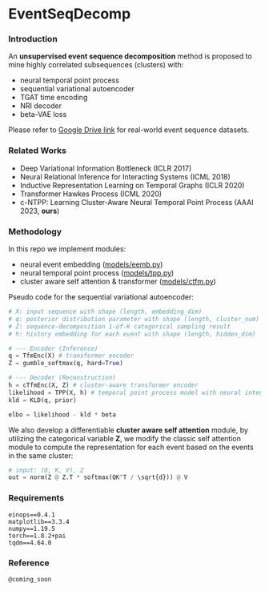 # EventSeqDecomp

### Introduction

An **unsupervised event sequence decomposition** method is proposed to mine highly correlated subsequences (clusters) with:

- neural temporal point process 
- sequential variational autoencoder
- TGAT time encoding 
- NRI decoder 
- beta-VAE loss 

Please refer to [Google Drive link](https://drive.google.com/drive/folders/0BwqmV0EcoUc8UklIR1BKV25YR1U?resourcekey=0-OrlU87jyc1m-dVMmY5aC4w&usp=sharing) for real-world event sequence datasets.

### Related Works

- Deep Variational Information Bottleneck (ICLR 2017)
- Neural Relational Inference for Interacting Systems (ICML 2018)
- Inductive Representation Learning on Temporal Graphs (ICLR 2020)
- Transformer Hawkes Process (ICML 2020)
- c-NTPP: Learning Cluster-Aware Neural Temporal Point Process (AAAI 2023, **ours**)

### Methodology

In this repo we implement modules:

- neural event embedding ([models/eemb.py](models/eemb.py))
- neural temporal point process ([models/tpp.py](models/tpp.py))
- cluster aware self attention & transformer ([models/ctfm.py](models/ctfm.py))

Pseudo code for the sequential variational autoencoder:

```python
# X: input sequence with shape (length, embedding_dim)
# q: posterior distribution parameter with shape (length, cluster_num)
# Z: sequence-decomposition 1-of-K categorical sampling result
# h: history embedding for each event with shape (length, hidden_dim)

# --- Encoder (Inference)
q = TfmEnc(X) # transformer encoder
Z = gumble_softmax(q, hard=True)

# --- Decoder (Reconstruction)
h = cTfmEnc(X, Z) # cluster-aware transformer encoder
likelihood = TPP(X, h) # temporal point process model with neural intensity
kld = KLD(q, prior)

elbo = likelihood - kld * beta
```

We also develop a differentiable **cluster aware self attention** module, by utilizing the categorical variable **Z**, we modify the classic self attention module to compute the representation for each event based on the events in the same cluster:

```python
# input: (Q, K, V), Z
out = norm(Z @ Z.T * softmax(QK^T / \sqrt{d})) @ V
```

### Requirements

```
einops==0.4.1
matplotlib==3.3.4
numpy==1.19.5
torch==1.8.2+pai
tqdm==4.64.0
```

### Reference

```
@coming_soon
```

